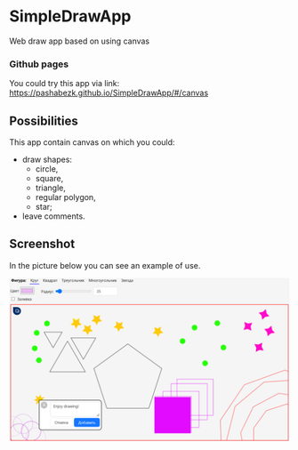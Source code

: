 # SimpleDrawApp
Web draw app based on using canvas

### Github pages
You could try this app via link:
https://pashabezk.github.io/SimpleDrawApp/#/canvas

## Possibilities
This app contain canvas on which you could:
* draw shapes:
  * circle,
  * square,
  * triangle,
  * regular polygon,
  * star;
* leave comments.

## Screenshot
In the picture below you can see an example of use.

<img src="./screenshots/Example.png" width="600"/>